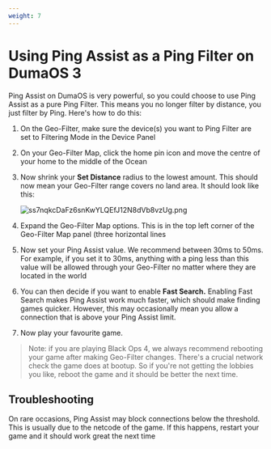 ```yaml
---
weight: 7
---
```


# Using Ping Assist as a Ping Filter on DumaOS 3

Ping Assist on DumaOS is very powerful, so you could choose to use Ping Assist as a pure Ping Filter. This means you no longer filter by distance, you just filter by Ping. Here's how to do this:

1. On the Geo-Filter, make sure the device(s) you want to Ping Filter are set to Filtering Mode in the Device Panel

2. On your Geo-Filter Map, click the home pin icon and move the centre of your home to the middle of the Ocean

3. Now shrink your **Set Distance** radius to the lowest amount. This should now mean your Geo-Filter range covers no land area. It should look like this:

   ![ss7nqkcDaFz6snKwYLQEfJ12N8dVb8vzUg.png](usingpingassistasapingfilter/ss7nqkcDaFz6snKwYLQEfJ12N8dVb8vzUg.png)

4. Expand the Geo-Filter Map options. This is in the top left corner of the Geo-Filter Map panel (three horizontal lines

5. Now set your Ping Assist value. We recommend between 30ms to 50ms. For example, if you set it to 30ms, anything with a ping less than this value will be allowed through your Geo-Filter no matter where they are located in the world

6. You can then decide if you want to enable **Fast Search.** Enabling Fast Search makes Ping Assist work much faster, which should make finding games quicker. However, this may occasionally mean you allow a connection that is above your Ping Assist limit.

7. Now play your favourite game.

> Note: if you are playing Black Ops 4, we always recommend rebooting your game after making Geo-Filter changes. There's a crucial network check the game does at bootup. So if you're not getting the lobbies you like, reboot the game and it should be better the next time.

## Troubleshooting

On rare occasions, Ping Assist may block connections below the threshold. This is usually due to the netcode of the game. If this happens, restart your game and it should work great the next time
